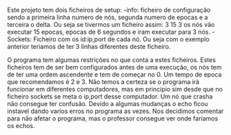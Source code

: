 Este projeto tem dois ficheiros de setup:
-info: ficheiro de configuração sendo a primeira linha numero de nós, segunda numero de epocas e a terceira o delta. Ou seja se
tivermos um ficheiro assim:
3
15
3
os nós vão executar 15 epocas, epocas de 6 segundos e iram executar para 3 nós.
-Sockets: Ficheiro com os id:ip,port de cada nó. Ou seja com o exemplo anterior teriamos de ter 3 linhas diferentes deste ficheiro.

O programa tem algumas restrições no que conta a estes ficheiros. Estes ficheiros tem de ser bem configurados antes de uma execução, os nós tem de
ter uma ordem ascendente e tem de começar no 0. Um tempo de epoca que recomendamos é 2 e 3. Não temos a certeza se o programa irá funcionar em diferentes computadores,
mas em principio sim desde que no ficheiro sockets se meta o ip,port desse computador. Um nó que crasha não consegue ter confusão. Devido a algumas mudanças o echo ficou instavel dando varios erros no programa as vezes. Nos decidimos comentar para não afetar o programa, mas o professor consegue ver onde fariamos os echos.